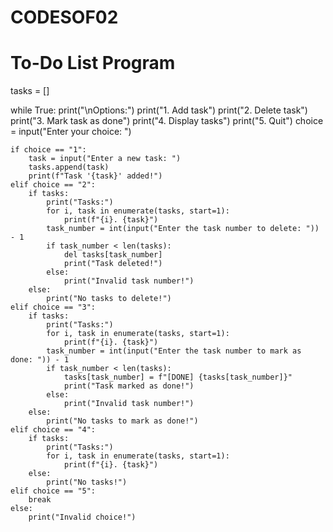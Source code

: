# CODESOF02
# To-Do List Program

tasks = []

while True:
    print("\nOptions:")
    print("1. Add task")
    print("2. Delete task")
    print("3. Mark task as done")
    print("4. Display tasks")
    print("5. Quit")
    choice = input("Enter your choice: ")

    if choice == "1":
        task = input("Enter a new task: ")
        tasks.append(task)
        print(f"Task '{task}' added!")
    elif choice == "2":
        if tasks:
            print("Tasks:")
            for i, task in enumerate(tasks, start=1):
                print(f"{i}. {task}")
            task_number = int(input("Enter the task number to delete: ")) - 1
            if task_number < len(tasks):
                del tasks[task_number]
                print("Task deleted!")
            else:
                print("Invalid task number!")
        else:
            print("No tasks to delete!")
    elif choice == "3":
        if tasks:
            print("Tasks:")
            for i, task in enumerate(tasks, start=1):
                print(f"{i}. {task}")
            task_number = int(input("Enter the task number to mark as done: ")) - 1
            if task_number < len(tasks):
                tasks[task_number] = f"[DONE] {tasks[task_number]}"
                print("Task marked as done!")
            else:
                print("Invalid task number!")
        else:
            print("No tasks to mark as done!")
    elif choice == "4":
        if tasks:
            print("Tasks:")
            for i, task in enumerate(tasks, start=1):
                print(f"{i}. {task}")
        else:
            print("No tasks!")
    elif choice == "5":
        break
    else:
        print("Invalid choice!")
